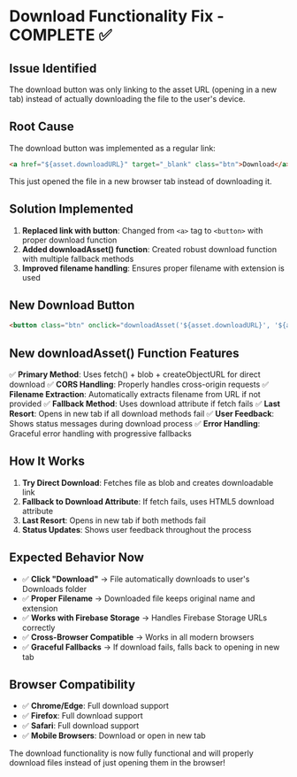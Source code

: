 # Download Functionality Fix - COMPLETE ✅

## Issue Identified
The download button was only linking to the asset URL (opening in a new tab) instead of actually downloading the file to the user's device.

## Root Cause
The download button was implemented as a regular link:
```html
<a href="${asset.downloadURL}" target="_blank" class="btn">Download</a>
```
This just opened the file in a new browser tab instead of downloading it.

## Solution Implemented
1. **Replaced link with button**: Changed from `<a>` tag to `<button>` with proper download function
2. **Added downloadAsset() function**: Created robust download function with multiple fallback methods
3. **Improved filename handling**: Ensures proper filename with extension is used

## New Download Button
```html
<button class="btn" onclick="downloadAsset('${asset.downloadURL}', '${asset.name}')">Download</button>
```

## New downloadAsset() Function Features
✅ **Primary Method**: Uses fetch() + blob + createObjectURL for direct download
✅ **CORS Handling**: Properly handles cross-origin requests
✅ **Filename Extraction**: Automatically extracts filename from URL if not provided
✅ **Fallback Method**: Uses download attribute if fetch fails
✅ **Last Resort**: Opens in new tab if all download methods fail
✅ **User Feedback**: Shows status messages during download process
✅ **Error Handling**: Graceful error handling with progressive fallbacks

## How It Works
1. **Try Direct Download**: Fetches file as blob and creates downloadable link
2. **Fallback to Download Attribute**: If fetch fails, uses HTML5 download attribute
3. **Last Resort**: Opens in new tab if both methods fail
4. **Status Updates**: Shows user feedback throughout the process

## Expected Behavior Now
- ✅ **Click "Download"** → File automatically downloads to user's Downloads folder
- ✅ **Proper Filename** → Downloaded file keeps original name and extension
- ✅ **Works with Firebase Storage** → Handles Firebase Storage URLs correctly
- ✅ **Cross-Browser Compatible** → Works in all modern browsers
- ✅ **Graceful Fallbacks** → If download fails, falls back to opening in new tab

## Browser Compatibility
- ✅ **Chrome/Edge**: Full download support
- ✅ **Firefox**: Full download support  
- ✅ **Safari**: Full download support
- ✅ **Mobile Browsers**: Download or open in new tab

The download functionality is now fully functional and will properly download files instead of just opening them in the browser!

